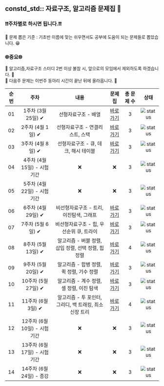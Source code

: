 ## constd_std:: 자료구조, 알고리즘 문제집 👾

### **❗️❗️주차별로 하시면 됩니다.❗️❗️**
📢 문제 뽑은 기준 : 기초반 이름에 맞는 쉬우면서도 공부에 도움이 되는 문제들로 뽑았습니다. 😁

### 🌐중요🌐

📢 알고리즘,자료구조 스터디 2번 이상 불참 시, 앞으로의 모임에서 제외하도록 하겠습니다. 🚫<br>
📢 다음주 문제는 이번주 동아리 시간이 끝난 뒤에 올라옵니다. 🌸


| 순번 | 주차                          | 내용                | 문제집    | 총 문제 수 |  상태             |
| :--: | :--------------------------: | :-----------------: | :------:  | :------: |:---------------:|
| 01 | 1주차 (3월 25일) ✔ | 선형자료구조 - 배열  | [바로가기](./Week/1st_week) | 3 | ![status](https://img.shields.io/badge/Not%20started-112051) |
| 02 | 2주차 (4월 1일) ✔ | 선형자료구조 - 연결리스트, 스택  | [바로가기](./Week/2nd_week) | 3 | ![status](https://img.shields.io/badge/Not%20started-112051) |
| 03 | 3주차 (4월 8일) ✔  | 선형자료구조 - 큐, 데크, 해시 테이블 | [바로가기](./Week/3rd_week) | 3 | ![status](https://img.shields.io/badge/Not%20started-112051) |
| 04 | 4주차 (4월 15일) - 시험기간 | ❌ | ❌ | 3 | ![status](https://img.shields.io/badge/Not%20started-112051) | 
| 05 | 5주차 (4월 22일) - 시험기간 | ❌ | ❌ | 3 | ![status](https://img.shields.io/badge/Not%20started-112051) |
| 06 | 6주차 (4월 29일) ✔ | 비선형자료구조 - 트리, 이진탐색, 그래프  | [바로가기](./Week/6th_week) | 3 | ![status](https://img.shields.io/badge/Not%20started-112051) |
| 07 | 7주차 (5월 6일) ✔ | 비선형자료구조 - 힙, 우선순위 큐, 트라이  | [바로가기](./Week/7th_week) | 3 | ![status](https://img.shields.io/badge/Not%20started-112051) |
| 08 | 8주차 (5월 13일) ✔ | 알고리즘 - 버블 정렬, 삽입 정렬, 선택 정렬, 힙정렬  | [바로가기](./Week/8th_week) | 4 | ![status](https://img.shields.io/badge/Not%20started-112051) |
| 09 | 9주차 (5월 20일) ✔ | 알고리즘 - 합병 정렬, 퀵 정렬, 기수 정렬  | [바로가기](./Week/9th_week) | 3 | ![status](https://img.shields.io/badge/Not%20started-112051) |
| 10 | 10주차 (5월 27일) ✔ | 알고리즘 - 계수 정렬, 셸 정렬, 이진 탐색  | [바로가기](./Week/10th_week) | 3 | ![status](https://img.shields.io/badge/Not%20started-112051) |
| 11 | 11주차 (6월 3일) ✔  | 알고리즘 - 투 포인터, 그리디, 백 트래킹, 최소 신장 트리  | [바로가기](./Week/11th_week) | 4 | ![status](https://img.shields.io/badge/Not%20started-112051) |
| 12 | 12주차 (6월 10일) - 시험기간 | ❌ | ❌ | 3 | ![status](https://img.shields.io/badge/Not%20started-112051) | 
| 13 | 13주차 (6월 17일) - 시험기간 | ❌ | ❌ | 3 | ![status](https://img.shields.io/badge/Not%20started-112051) |
| 14 | 14주차 (6월 24일) - 종강 | ❌ | ❌ | 3 | ![status](https://img.shields.io/badge/Not%20started-112051) |

